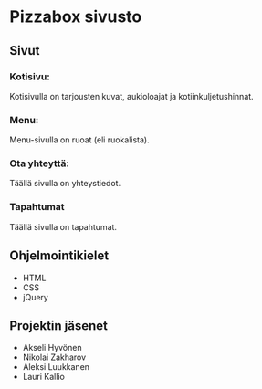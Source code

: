 # Pizzabox sivusto
## Sivut
### Kotisivu:
Kotisivulla on tarjousten kuvat, aukioloajat ja kotiinkuljetushinnat.
### Menu:
Menu-sivulla on ruoat (eli ruokalista).
### Ota yhteyttä:
Täällä sivulla on yhteystiedot.
### Tapahtumat
Täällä sivulla on tapahtumat.
## Ohjelmointikielet
- HTML
- CSS
- jQuery
## Projektin jäsenet
- Akseli Hyvönen
- Nikolai Zakharov
- Aleksi Luukkanen
- Lauri Kallio
